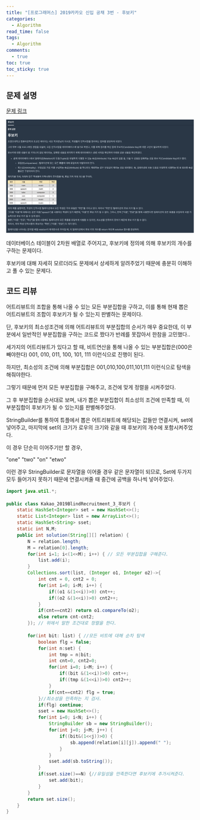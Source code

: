 ```yaml
---
title: "[프로그래머스] 2019카카오 신입 공채 3번 - 후보키"
categories:
  - Algorithm
read_time: false
tags:
  - Algorithm
comments:
  - true
toc: true
toc_sticky: true
---
```

## 문제 설명
[문제 링크](https://programmers.co.kr/learn/courses/30/lessons/42890)

![](/assets/img/Algorithm/20200509_1.png)

데이터베이스 테이블이 2차원 배열로 주어지고, 후보키에 정의에 의해 후보키의 개수를 구하는 문제이다.

후보키에 대해 자세히 모르더라도 문제에서 상세하게 알려주었기 때문에 충분히 이해하고 풀 수 있는 문제다.

## 코드 리뷰
어트리뷰트의 조합을 통해 나올 수 있는 모든 부분집합을 구하고, 이를 통해 현재 뽑은 어트리뷰트의 조합이 후보키가 될 수 있는지 판별하는 문제이다.

단, 후보키의 최소성조건에 의해 어트리뷰트의 부분집합의 순서가 매우 중요한데, 이 부분에서 일반적인 부분집합을 구하는 코드로 짰다가 반례를 못잡아서 한참을 고민했다..

세가지의 어트리뷰트가 있다고 할 때, 비트연산을 통해 나올 수 있는 부분집합은(000은 빼야한다) 001, 010, 011, 100, 101, 111 이런식으로 진행이 된다.

하지만, 최소성의 조건에 의해 부분집합은 001,010,100,011,101,111 이런식으로 탐색을 해줘야한다.

그렇기 때문에 먼저 모든 부분집합을 구해주고, 조건에 맞게 정렬을 시켜주었다.

그 후 부분집합을 순서대로 보며, 내가 뽑은 부분집합이 최소성의 조건에 만족할 때, 이 부분집합이 후보키가 될 수 있는지를 판별해주었다.

StringBuilder를 통하여 튜플에서 뽑은 어트리뷰트에 해당되는 값들만 연결시켜, set에 넣어주고, 마지막에 set의 크기가 로우의 크기와 같을 때 후보키의 개수에 포함시켜주었다.

이 경우 단순히 이어주기만 할 경우, 

"one" "two"
"on"  "etwo" 

이런 경우 StringBuilder로 문자열을 이어줄 경우 같은 문자열이 되므로, Set에 두가지 모두 들어가지 못하기 때문에 연결시켜줄 때 중간에 공백을 하나씩 넣어주었다.

```java
import java.util.*;

public class Kakao_2019BlindRecruitment_3_후보키 {
	static HashSet<Integer> set = new HashSet<>();
	static List<Integer> list = new ArrayList<>();
	static HashSet<String> sset;
	static int N,M;
	public int solution(String[][] relation) {
		N = relation.length;
		M = relation[0].length;
		for(int i=1; i<(1<<M); i++) { // 모든 부분집합을 구해준다.
			list.add(i);
		}
		Collections.sort(list, (Integer o1, Integer o2)->{
			int cnt = 0, cnt2 = 0;
			for(int i=0; i<M; i++) {
				if((o1 &(1<<i))>0) cnt++;
				if((o2 &(1<<i))>0) cnt2++;
			}
			if(cnt==cnt2) return o1.compareTo(o2);
			else return cnt-cnt2;
		}); // 위에서 말한 조건대로 정렬을 한다.

		for(int bit: list) { //모든 비트에 대해 순차 탐색
			boolean flg = false;
			for(int n:set) {
				int tmp = n|bit;
				int cnt=0, cnt2=0;
				for(int i=0; i<M; i++) {
					if((bit &(1<<i))>0) cnt++;
					if((tmp &(1<<i))>0) cnt2++;
				}
				if(cnt==cnt2) flg = true;
			}//최소성을 만족하는 지 검사.
			if(flg) continue;
			sset = new HashSet<>();
			for(int i=0; i<N; i++) {
				StringBuilder sb = new StringBuilder();
				for(int j=0; j<M; j++) {
					if((bit&(1<<j))>0) {
						sb.append(relation[i][j]).append(" ");
					}
				}
				sset.add(sb.toString());
			}
			if(sset.size()==N) {//유일성을 만족한다면 후보키에 추가시켜준다.
				set.add(bit);
			}
		}
		return set.size();
	}
}
```

